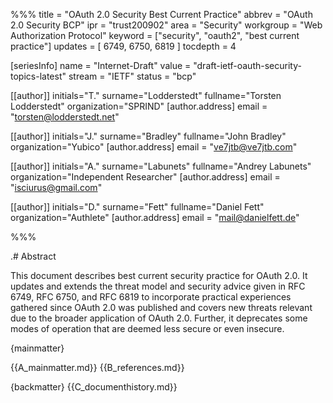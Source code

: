 %%%
title = "OAuth 2.0 Security Best Current Practice"
abbrev = "OAuth 2.0 Security BCP"
ipr = "trust200902"
area = "Security"
workgroup = "Web Authorization Protocol"
keyword = ["security", "oauth2", "best current practice"]
updates = [ 6749, 6750, 6819 ]
tocdepth = 4

[seriesInfo]
name = "Internet-Draft"
value = "draft-ietf-oauth-security-topics-latest"
stream = "IETF"
status = "bcp"

[[author]]
initials="T."
surname="Lodderstedt"
fullname="Torsten Lodderstedt"
organization="SPRIND"
    [author.address]
    email = "torsten@lodderstedt.net"

[[author]]
initials="J."
surname="Bradley"
fullname="John Bradley"
organization="Yubico"
    [author.address]
    email = "ve7jtb@ve7jtb.com"

[[author]]
initials="A."
surname="Labunets"
fullname="Andrey Labunets"
organization="Independent Researcher"
    [author.address]
    email = "isciurus@gmail.com"

[[author]]
initials="D."
surname="Fett"
fullname="Daniel Fett"
organization="Authlete"
    [author.address]
    email = "mail@danielfett.de"

%%%

.# Abstract

This document describes best current security practice for OAuth 2.0. It updates
and extends the threat model and security advice given in RFC 6749,
RFC 6750, and RFC 6819 to incorporate practical experiences gathered since
OAuth 2.0 was published and covers new threats relevant due to the broader
application of OAuth 2.0. Further, it deprecates some modes of operation that are
deemed less secure or even insecure.

{mainmatter}

{{A_mainmatter.md}}
{{B_references.md}}

{backmatter}
{{C_documenthistory.md}}
